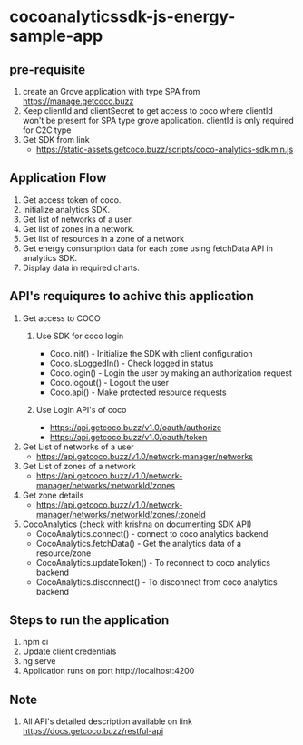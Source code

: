 # cocoanalyticssdk-js-energy-sample-app


## pre-requisite
1. create an Grove application with type SPA from https://manage.getcoco.buzz
2. Keep clientId and clientSecret to get access to coco where clientId won't be present for SPA type grove application. clientId is only required for C2C type
3. Get SDK from link 
   * https://static-assets.getcoco.buzz/scripts/coco-analytics-sdk.min.js

## Application Flow
1. Get access token of coco.
2. Initialize analytics SDK.
3. Get list of networks of a user.
4. Get list of zones in a network.
5. Get list of resources in a zone of a network
5. Get energy consumption data for each zone using fetchData API in analytics SDK.
6. Display data in required charts.

## API's requiqures to achive this application
1. Get access to COCO
   1. Use SDK for coco login
      * Coco.init() - Initialize the SDK with client configuration
      * Coco.isLoggedIn() - Check logged in status
      * Coco.login() - Login the user by making an authorization request
      * Coco.logout() - Logout the user
      * Coco.api() - Make protected resource requests

   2. Use Login API's of coco
      * https://api.getcoco.buzz/v1.0/oauth/authorize
      * https://api.getcoco.buzz/v1.0/oauth/token
2. Get List of networks of a user
   * https://api.getcoco.buzz/v1.0/network-manager/networks
3. Get List of zones of a network
   * https://api.getcoco.buzz/v1.0/network-manager/networks/:networkId/zones
4. Get zone details
   * https://api.getcoco.buzz/v1.0/network-manager/networks/:networkId/zones/:zoneId
5. CocoAnalytics (check with krishna on documenting SDK API)
   * CocoAnalytics.connect() - connect to coco analytics backend
   * CocoAnalytics.fetchData() - Get the analytics data of a resource/zone
   * CocoAnalytics.updateToken() - To reconnect to coco analytics backend
   * CocoAnalytics.disconnect() - To disconnect from coco analytics backend

## Steps to run the application
1. npm ci
2. Update client credentials 
3. ng serve 
4. Application runs on port http://localhost:4200


## Note
1. All API's detailed description available on link https://docs.getcoco.buzz/restful-api